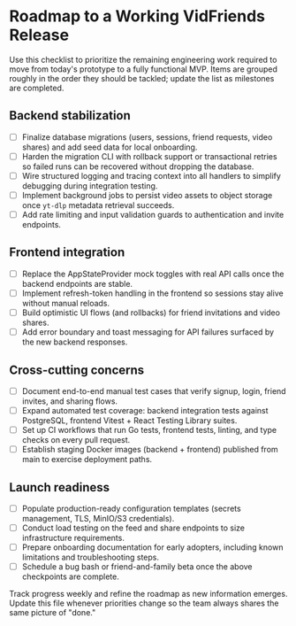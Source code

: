 # Roadmap to a Working VidFriends Release

Use this checklist to prioritize the remaining engineering work required to move from today's prototype to a fully functional
MVP. Items are grouped roughly in the order they should be tackled; update the list as milestones are completed.

## Backend stabilization

- [ ] Finalize database migrations (users, sessions, friend requests, video shares) and add seed data for local onboarding.
- [ ] Harden the migration CLI with rollback support or transactional retries so failed runs can be recovered without dropping the database.
- [ ] Wire structured logging and tracing context into all handlers to simplify debugging during integration testing.
- [ ] Implement background jobs to persist video assets to object storage once `yt-dlp` metadata retrieval succeeds.
- [ ] Add rate limiting and input validation guards to authentication and invite endpoints.

## Frontend integration

- [ ] Replace the AppStateProvider mock toggles with real API calls once the backend endpoints are stable.
- [ ] Implement refresh-token handling in the frontend so sessions stay alive without manual reloads.
- [ ] Build optimistic UI flows (and rollbacks) for friend invitations and video shares.
- [ ] Add error boundary and toast messaging for API failures surfaced by the new backend responses.

## Cross-cutting concerns

- [ ] Document end-to-end manual test cases that verify signup, login, friend invites, and sharing flows.
- [ ] Expand automated test coverage: backend integration tests against PostgreSQL, frontend Vitest + React Testing Library suites.
- [ ] Set up CI workflows that run Go tests, frontend tests, linting, and type checks on every pull request.
- [ ] Establish staging Docker images (backend + frontend) published from main to exercise deployment paths.

## Launch readiness

- [ ] Populate production-ready configuration templates (secrets management, TLS, MinIO/S3 credentials).
- [ ] Conduct load testing on the feed and share endpoints to size infrastructure requirements.
- [ ] Prepare onboarding documentation for early adopters, including known limitations and troubleshooting steps.
- [ ] Schedule a bug bash or friend-and-family beta once the above checkpoints are complete.

Track progress weekly and refine the roadmap as new information emerges. Update this file whenever priorities change so the team
always shares the same picture of "done."
